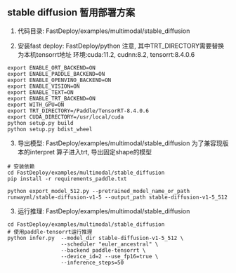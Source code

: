 ## stable diffusion 暂用部署方案
1. 代码目录: FastDeploy/examples/multimodal/stable_diffusion

2. 安装fast deploy: FastDeploy/python
注意, 其中TRT_DIRECTORY需要替换为本机tensorrt地址
环境:cuda:11.2, cudnn:8.2, tensorrt:8.4.0.6
```
export ENABLE_ORT_BACKEND=ON
export ENABLE_PADDLE_BACKEND=ON
export ENABLE_OPENVINO_BACKEND=ON
export ENABLE_VISION=ON
export ENABLE_TEXT=ON
export ENABLE_TRT_BACKEND=ON
export WITH_GPU=ON
export TRT_DIRECTORY=/Paddle/TensorRT-8.4.0.6
export CUDA_DIRECTORY=/usr/local/cuda
python setup.py build
python setup.py bdist_wheel
```
3. 导出模型: FastDeploy/examples/multimodal/stable_diffusion
为了兼容现版本的interpret 算子进入trt, 导出固定shape的模型
```
# 安装依赖
cd FastDeploy/examples/multimodal/stable_diffusion
pip install -r requirements_paddle.txt

python export_model_512.py --pretrained_model_name_or_path runwayml/stable-diffusion-v1-5 --output_path stable-diffusion-v1-5_512
```

3. 运行推理: FastDeploy/examples/multimodal/stable_diffusion
```
cd FastDeploy/examples/multimodal/stable_diffusion
# 使用paddle-tensorrt运行推理
python infer.py  --model_dir stable-diffusion-v1-5_512 \
                 --scheduler "euler_ancestral" \
                 --backend paddle-tensorrt \
                 --device_id=2 --use_fp16=true \
                 --inference_steps=50
```